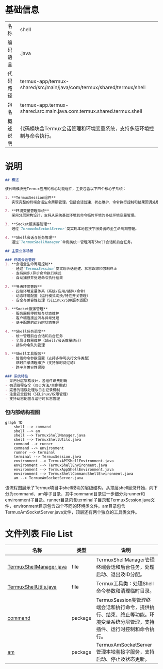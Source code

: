 # 基础信息

|      |      |
|------|------|
| 名称 | shell |
| 编码语言 | .java |
| 代码路径 | termux-app/termux-shared/src/main/java/com/termux/shared/termux/shell |
| 包名 | termux-app.termux-shared.src.main.java.com.termux.shared.termux.shell |
| 概述说明 | 代码模块含Termux会话管理和环境变量系统，支持多级环境控制与命令执行。 |

# 说明

```markdown
## 概述

该代码模块是Termux应用的核心功能组件，主要包含以下四个核心子系统：

1. **TermuxSession组件**  
   实现完整的终端会话生命周期管理，包括会话创建、状态维护、命令执行控制和结果回调处理。

2. **环境变量管理系统**  
   采用分层架构设计，支持从系统基础环境到命令临时环境的多级环境变量管理。

3. **Socket服务器管理**  
   通过`TermuxAmSocketServer`类实现本地套接字服务器的全生命周期管理。

4. **Shell会话与任务管理**  
   通过`TermuxShellManager`单例类统一管理所有Shell会话和后台任务。

## 主要业务场景

### 终端会话管理
1. **会话全生命周期控制**
   - 通过`TermuxSession`类实现会话创建、状态跟踪和强制终止
   - 支持同步/异步命令执行模式
   - 自动捕获并处理命令执行结果

2. **多级环境管理**
   - 四级环境变量体系（系统/应用/插件/命令）
   - 动态环境配置（运行模式切换/特性开关管理）
   - 安全与兼容性处理（SELinux/SDK版本适配）

3. **Socket服务管理**
   - 服务器启停控制与状态维护
   - 客户端连接监听与异常处理
   - 基于配置的运行时状态管理

4. **Shell任务调度**
   - 统一管理前台会话和后台任务
   - 全局计数器维护（Shell/会话数量统计）
   - 插件命令队列管理

5. **Shell工具服务**
   - 智能命令参数设置（支持多种可执行文件类型）
   - 临时目录清理维护（支持按时间过滤）
   - 跨平台兼容性保障

### 系统特性
- 采用分层架构设计，各组件职责明确
- 强调线程安全（同步方法/单例模式）
- 完善的错误处理与日志记录机制
- 注重安全控制（SELinux/权限管理）
- 支持动态配置与运行时状态管理
```


### 包内部结构视图

```mermaid
graph TD
    shell --> command
    shell --> am
    shell --> TermuxShellManager.java
    shell --> TermuxShellUtils.java
    command --> runner
    command --> environment
    runner --> terminal
    terminal --> TermuxSession.java
    environment --> TermuxAPIShellEnvironment.java
    environment --> TermuxShellEnvironment.java
    environment --> TermuxAppShellEnvironment.java
    environment --> TermuxShellCommandShellEnvironment.java
    am --> TermuxAmSocketServer.java
```

该流程图展示了Termux项目中shell模块的层级结构，从顶层shell目录开始，向下分为command、am等子目录，其中command目录进一步细分为runner和environment子目录。runner目录包含terminal子目录和TermuxSession.java文件，environment目录包含四个不同的环境类文件。am目录包含TermuxAmSocketServer.java文件，顶层还有两个独立的工具类文件。

# 文件列表 File List

| 名称   | 类型  | 说明 |
|-------|------|-------------|
| [TermuxShellManager.java](TermuxShellManager.md) | file | TermuxShellManager管理终端会话和后台任务，处理启动、退出及ID分配。 |
| [TermuxShellUtils.java](TermuxShellUtils.md) | file | Termux工具类：处理Shell命令参数和清理临时目录。 |
| [command](command/_module.md) | package | TermuxSession类管理终端会话和执行命令，提供执行、结束、终止等功能。环境变量系统分层管理，支持插件、运行时控制和命令执行。 |
| [am](am/_module.md) | package | TermuxAmSocketServer管理本地套接字服务，支持启动、停止及状态更新。 |


